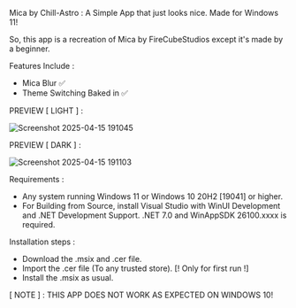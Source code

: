 Mica by Chill-Astro : A Simple App that just looks nice. Made for Windows 11!

So, this app is a recreation of Mica by FireCubeStudios except it's made by a beginner.

Features Include :

- Mica Blur ✅
- Theme Switching Baked in ✅

PREVIEW [ LIGHT ] :

![Screenshot 2025-04-15 191045](https://github.com/user-attachments/assets/2b3dd119-9279-4c01-9e88-0602ebc54bf8)

PREVIEW [ DARK ] :

![Screenshot 2025-04-15 191103](https://github.com/user-attachments/assets/34f059eb-a2f6-4435-9f48-66815950d959)

Requirements :

- Any system running Windows 11 or Windows 10 20H2 [19041] or higher.
- For Building from Source, install Visual Studio with WinUI Development and .NET Development Support. .NET 7.0 and WinAppSDK 26100.xxxx is required.

Installation steps :

- Download the .msix and .cer file.
- Import the .cer file (To any trusted store). [! Only for first run !]
- Install the .msix as usual.

[ NOTE ] : THIS APP DOES NOT WORK AS EXPECTED ON WINDOWS 10!
